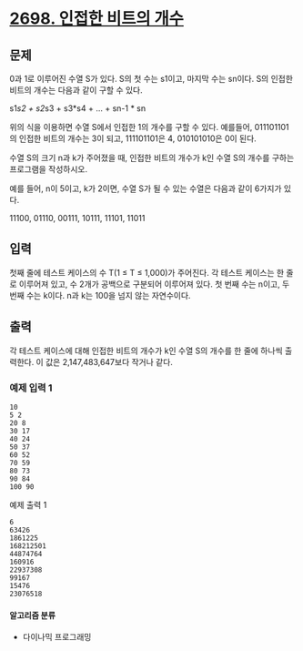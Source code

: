 # [2698. 인접한 비트의 개수](https://www.acmicpc.net/problem/2698)
 
## 문제
0과 1로 이루어진 수열 S가 있다. S의 첫 수는 s1이고, 마지막 수는 sn이다. S의 인접한 비트의 개수는 다음과 같이 구할 수 있다.

s1*s2 + s2*s3 + s3*s4 + ... + sn-1 * sn

위의 식을 이용하면 수열 S에서 인접한 1의 개수를 구할 수 있다. 예를들어, 011101101의 인접한 비트의 개수는 3이 되고, 111101101은 4, 010101010은 0이 된다.

수열 S의 크기 n과 k가 주어졌을 때, 인접한 비트의 개수가 k인 수열 S의 개수를 구하는 프로그램을 작성하시오.

예를 들어, n이 5이고, k가 2이면, 수열 S가 될 수 있는 수열은 다음과 같이 6가지가 있다.

11100, 01110, 00111, 10111, 11101, 11011

## 입력
첫째 줄에 테스트 케이스의 수 T(1 ≤ T ≤ 1,000)가 주어진다. 각 테스트 케이스는 한 줄로 이루어져 있고, 수 2개가 공백으로 구분되어 이루어져 있다. 첫 번째 수는 n이고, 두 번째 수는 k이다. n과 k는 100을 넘지 않는 자연수이다.

## 출력
각 테스트 케이스에 대해 인접한 비트의 개수가 k인 수열 S의 개수를 한 줄에 하나씩 출력한다. 이 값은 2,147,483,647보다 작거나 같다.

### 예제 입력 1 

```
10
5 2
20 8
30 17
40 24
50 37
60 52
70 59
80 73
90 84
100 90
```

예제 출력 1 

```
6
63426
1861225
168212501
44874764
160916
22937308
99167
15476
23076518
```

#### 알고리즘 분류

- 다이나믹 프로그래밍